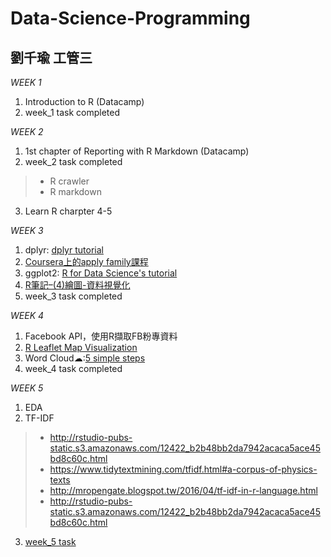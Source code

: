 # Data-Science-Programming

## 劉千瑜 工管三

*WEEK 1*
1. Introduction to R (Datacamp)
2. week_1 task completed

*WEEK 2*
1. 1st chapter of Reporting with R Markdown (Datacamp)
2. week_2 task completed
> * R crawler
> * R markdown
3. Learn R charpter 4-5

*WEEK 3*
1. dplyr: [dplyr tutorial](http://genomicsclass.github.io/book/pages/dplyr_tutorial.html)
2. [Coursera上的apply family課程](https://www.coursera.org/learn/r-programming/lecture/t5iuo/loop-functions-lapply)
3. ggplot2: [R for Data Science's tutorial](http://r4ds.had.co.nz/data-visualisation.html)
4. [R筆記–(4)繪圖-資料視覺化](https://rpubs.com/skydome20/R-Note4-Plotting_System)
5. week_3 task completed

*WEEK 4*
1. Facebook API，使用R擷取FB粉專資料
2. [R Leaflet Map Visualization](https://blog.gtwang.org/r/r-leaflet-interactive-map-package-tutorial/)
3. Word Cloud☁:[5 simple steps](http://www.sthda.com/english/wiki/text-mining-and-word-cloud-fundamentals-in-r-5-simple-steps-you-should-know)
4. week_4 task completed

*WEEK 5*
1. EDA
2. TF-IDF
> * http://rstudio-pubs-static.s3.amazonaws.com/12422_b2b48bb2da7942acaca5ace45bd8c60c.html
> * https://www.tidytextmining.com/tfidf.html#a-corpus-of-physics-texts
> * http://mropengate.blogspot.tw/2016/04/tf-idf-in-r-language.html
> * http://rstudio-pubs-static.s3.amazonaws.com/12422_b2b48bb2da7942acaca5ace45bd8c60c.html
3. [week_5 task](https://github.com/chienyuliu/Data-Science-Programming/tree/master/week_5)
